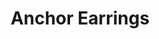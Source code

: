 ---
layout: product
title: Anchor Earrings
meta: These are anchor earrings. 
type: earring
image:
---
